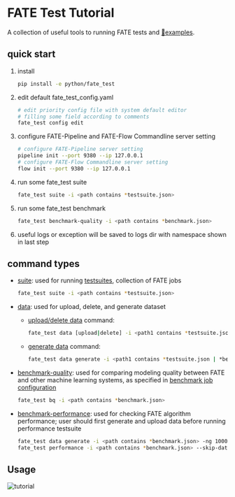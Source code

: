 # FATE Test Tutorial

A collection of useful tools to running FATE tests and [:file_folder:examples](../../examples).

## quick start

1. install

    ```bash
    pip install -e python/fate_test
    ```
2.  edit default fate\_test\_config.yaml
    
    ```bash
    # edit priority config file with system default editor
    # filling some field according to comments
    fate_test config edit
    ```

3.  configure FATE-Pipeline and FATE-Flow Commandline server setting


    ```bash
    # configure FATE-Pipeline server setting
    pipeline init --port 9380 --ip 127.0.0.1
    # configure FATE-Flow Commandline server setting
    flow init --port 9380 --ip 127.0.0.1
    ```

4.  run some fate\_test suite
    
    ```bash
    fate_test suite -i <path contains *testsuite.json>
    ```

5.  run some fate\_test benchmark
    
    ```bash
    fate_test benchmark-quality -i <path contains *benchmark.json>
    ```

6.  useful logs or exception will be saved to logs dir with namespace
    shown in last step

## command types

  - [suite](../api/fate_test.md#testsuite): used for running [testsuites](../api/fate_test.md#testsuite-configuration), collection of FATE jobs
    
    ```bash
    fate_test suite -i <path contains *testsuite.json>
    ```
   
  - [data](../api/fate_test.md#data): used for upload, delete, and generate dataset
  
    - [upload/delete data](../api/fate_test.md#data-command-options) command:

      ```bash
      fate_test data [upload|delete] -i <path1 contains *testsuite.json | *benchmark.json>
      ```
    - [generate data](../api/fate_test.md#generate-command-options) command:
    
      ```bash
      fate_test data generate -i <path1 contains *testsuite.json | *benchmark.json>
      ```
    
  - [benchmark-quality](../api/fate_test.md#benchmark-quality): used for comparing modeling quality between FATE
    and other machine learning systems, as specified in [benchmark job configuration](../api/fate_test.md#benchmark-job-configuration)
    
    ```bash
    fate_test bq -i <path contains *benchmark.json>
    ```
    
  - [benchmark-performance](../api/fate_test.md#benchmark-performance): used for checking FATE algorithm performance; user
    should first generate and upload data before running performance testsuite

    ```bash
    fate_test data generate -i <path contains *benchmark.json> -ng 10000 -fg 10 -fh 10 -m 1.0 --upload-data
    fate_test performance -i <path contains *benchmark.json> --skip-data
    ```
    
## Usage 

![tutorial](../images/tutorial.gif)
